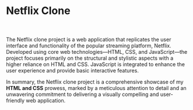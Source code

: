 # Netflix Clone  <br><br>
The Netflix clone project is a web application that replicates the user interface and functionality of the popular streaming platform, Netflix. Developed using core web technologies—HTML, CSS, and JavaScript—the project focuses primarily on the structural and stylistic aspects with a higher reliance on HTML and CSS. JavaScript is integrated to enhance the user experience and provide basic interactive features. <br>

In summary, the Netflix clone project is a comprehensive showcase of my __HTML and CSS__ prowess, marked by a meticulous attention to detail and an unwavering commitment to delivering a visually compelling and user-friendly web application.
